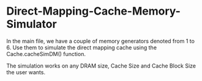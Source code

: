 # Direct-Mapping-Cache-Memory-Simulator

In the main file, we have a couple of memory generators denoted from 1 to 6. 
Use them to simulate the direct mapping cache using the Cache.cacheSimDM() function.

The simulation works on any DRAM size, Cache Size and Cache Block Size the user wants.
